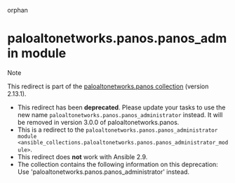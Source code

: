 orphan  

<div id="ansible_collections.paloaltonetworks.panos.panos_admin_module">

</div>

# paloaltonetworks.panos.panos_admin module

<div className="note">

<div className="title">

Note

</div>

This redirect is part of the [paloaltonetworks.panos
collection](https://galaxy.ansible.com/paloaltonetworks/panos) (version
2.13.1).

</div>

- This redirect has been **deprecated**. Please update your tasks to use
  the new name `paloaltonetworks.panos.panos_administrator` instead. It
  will be removed in version 3.0.0 of paloaltonetworks.panos.
- This is a redirect to the
  `paloaltonetworks.panos.panos_administrator module <ansible_collections.paloaltonetworks.panos.panos_administrator_module>`.
- This redirect does **not** work with Ansible 2.9.
- The collection contains the following information on this deprecation:
  Use 'paloaltonetworks.panos.panos_administrator' instead.
